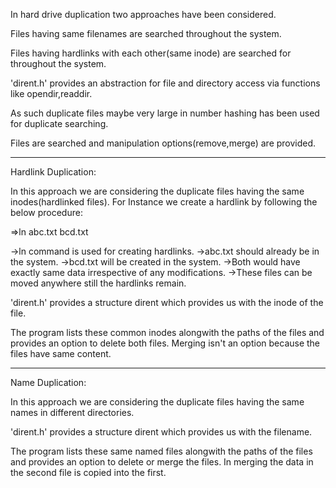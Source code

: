 In hard drive duplication two approaches have been considered.

Files having same filenames are searched throughout the system.

Files having hardlinks with each other(same inode) are searched for throughout the system.

'dirent.h' provides an abstraction for file and directory access via functions like opendir,readdir.

As such duplicate files maybe very large in number hashing has been used for duplicate searching.

Files are searched and manipulation options(remove,merge) are provided.

------------------------------------------------------------------------------------------------------------------

Hardlink Duplication:

In this approach we are considering the duplicate files having the same inodes(hardlinked files).
For Instance we create a hardlink by following the below procedure:

=>ln abc.txt bcd.txt

->ln command is used for creating hardlinks.
->abc.txt should already be in the system.
->bcd.txt will be created in the system.
->Both would have exactly same data irrespective of any modifications.
->These files can be moved anywhere still the hardlinks remain.

'dirent.h' provides a structure dirent which provides us with the inode of the file.

The program lists these common inodes alongwith the paths of the files and provides an option to delete both files.
Merging isn't an option because the files have same content.

-------------------------------------------------------------------------------------------------------------------

Name Duplication:

In this approach we are considering the duplicate files having the same names in different directories.

'dirent.h' provides a structure dirent which provides us with the filename.

The program lists these same named files alongwith the paths of the files and provides an option to delete or merge the files.
In merging the data in the second file is copied into the first.

